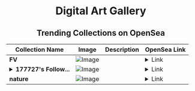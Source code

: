 <div align="center">

# Digital Art Gallery

## Trending Collections on OpenSea

| Collection Name                       | Image                                                                                     | Description                       | OpenSea Link                                                                                          |
|---------------------------------------|-------------------------------------------------------------------------------------------|-----------------------------------|--------------------------------------------------------------------------------------------------------|
| **FV** | ![Image](https://i.seadn.io/s/raw/files/ede1129a164a857f3978d4145b6cb373.jpg?w=500&auto=format?w=200&auto=format) |  | <details><summary>Link</summary>[FV](https://opensea.io/collection/fv-53)</details> |
| **<details><summary>177727's Follow...</summary>177727's Follower</details>** | ![Image](https://i.seadn.io/s/raw/files/19f9f090920392cc3650cbdf4361755b.png?w=500&auto=format?w=200&auto=format) |  | <details><summary>Link</summary>[177727's Follower](https://opensea.io/collection/177727-s-follower)</details> |
| **nature** | ![Image](https://i.seadn.io/s/raw/files/4d9ed5c63ef512477f18bb82d6341066.jpg?w=500&auto=format?w=200&auto=format) |  | <details><summary>Link</summary>[nature](https://opensea.io/collection/nature-2440)</details> |

</div>
